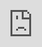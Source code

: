 # Data Structures

As we continue our study of data structures and algorithms, let's first think back to some of the concepts we learned in the previous course.

Before continuing our study of data structures and algorithms, let's first think back to what we have previously learned. In the previous data structures course, we learned about a few different *linear* data structures, including arrays, linked lists, stacks, and queues.

We think of arrays and linked lists as *building block* data structures; we often use them to implement other data structures with some kind of abstraction, such as stacks and queues.

How we choose to implement data structures, including deciding between using an array or a linked list, depends on what properties we are looking for and what efficiency is required. Check out the video below to remind yourself about these data structures:

<div>
  style="position: relative; padding-bottom: 56.25%; height: 0;">
  <iframe
    src="https://www.youtube.com/embed/o6VuST08S60?si=0nwfp2MlJjPQDA2o"
    title="YouTube video player"
    frameborder="0"
    allow="accelerometer; autoplay; clipboard-write; encrypted-media; gyroscope; picture-in-picture"
    allowfullscreen
    style="position: absolute; top: 0; left: 0; width: 100%; height: 100%;">
  </iframe>
</div>

To summarize:

* Big-O notation provides us with a language to analyze the efficiency of algorithms, both in terms of time and space. Big-O classes include `O(1)` (constant), `O(logn)`, `O(n)`, <code>O(n<sup>2</sup>)</code>, and <code>O(c<sup>n</sup>)</code> (in order from fastest to slowest).
* An array is a fixed-size collection of items that provides random access to its elements.
* A linked list is an extensible collection of items that does not provide random access to its elements.
* A queue is a data structure with a *first-in, first-out* (FIFO) abstraction.
* A stack is a data structure with a *last-in, first-out* (LIFO) abstraction.

## Data structures in Python

As we learn about these data structures, we implement them in Python or use existing Python constructs.

### Array

Python doesn't have a built-in array data type. However, it does have a *list* data type, which we use to simulate an array. Under the hood, Python lists are actually implemented as arrays.

### Linked list

When we need to use a linked list, we create a special `Node` class that contains at least a piece of data and a reference to the next node in the list. We then create instances of the `Node` list and connect them to form a linked list.

### Queue

Python provides a `deque` object from its `collections` library that we can use as a queue data structure. A `deque` (pronounced "deck", stands for *double-ended queue*) provides with `O(1)` enqueue and dequeue operations by using the `append()` and `popleft()` methods, respectively:

<iframe src="https://trinket.io/embed/python3/e130167ca4" width="100%" height="356" frameborder="0" marginwidth="0" marginheight="0" allowfullscreen></iframe>

### Stack

The easiest way to simulate a stack in Python is to use a list. To push items onto the stack, we can use the `append()` method, and the pop items from the top of the stack we can use the (you guessed it) `pop()` method:

<iframe src="https://trinket.io/embed/python3/63a0468993" width="100%" height="356" frameborder="0" marginwidth="0" marginheight="0" allowfullscreen></iframe>
